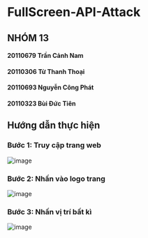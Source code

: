 # FullScreen-API-Attack

## NHÓM 13

#### 20110679 Trần Cảnh Nam

#### 20110306 Từ Thanh Thoại

#### 20110693 Nguyễn Công Phát

#### 20110323 Bùi Đức Tiên

## Hướng dẫn thực hiện

### Bước 1: Truy cập trang web

![image](https://user-images.githubusercontent.com/91410751/223390782-37b97dbc-a108-416d-80c4-1d944d9a6d20.png)

### Bước 2: Nhấn vào logo trang
![image](https://user-images.githubusercontent.com/91410751/223390870-86bf94ef-0286-496c-bb76-bda73d6e84ff.png)


### Bước 3: Nhấn vị trí bất kì
![image](https://user-images.githubusercontent.com/91410751/223390937-63839f5c-77e4-44d7-aa2b-c6326d26af4f.png)

